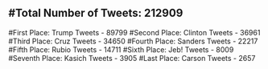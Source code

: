#Total Number of Tweets: 212909 
---
#First Place: Trump Tweets - 89799
#Second Place: Clinton Tweets - 36961
#Third Place: Cruz Tweets - 34650
#Fourth Place: Sanders Tweets - 22217
#Fifth Place: Rubio Tweets - 14711
#Sixth Place: Jeb! Tweets - 8009
#Seventh Place: Kasich Tweets - 3905
#Last Place: Carson Tweets - 2657
